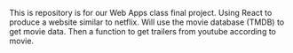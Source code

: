 This is repository is for our Web Apps class final project. 
Using React to produce a website similar to netflix. 
Will use the movie database (TMDB) to get movie data.
Then a function to get trailers from youtube according to movie. 
